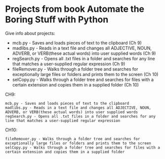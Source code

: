 # Projects from book Automate the Boring Stuff with Python

Give info about projects:
- mcb.py - Saves and loads pieces of text to the clipboard (Ch 9)
- madlibs.py - Reads in a text file and changes all ADJECTIVE, NOUN, ADVERB, or VERB(these actual words) into user supplied words (Ch 9)
- regSearch.py - Opens all .txt files in a folder and searches for any line that matches a user-supplied regular expression (Ch 9)
- fileRemover.py - Walks through a folder tree and searches for exceptionally large files or folders and prints them to the screen (Ch 10)
- selCopy.py - Walks through a folder tree and searches for files with a certain extension and copies them in a supplied folder (Ch 10)

CH9:

    mcb.py - Saves and loads pieces of text to the clipboard
    madlibs.py - Reads in a text file and changes all ADJECTIVE, NOUN, ADVERB, or VERB(these actual words) into user supplied words
    regSearch.py - Opens all .txt files in a folder and searches for any line that matches a user-supplied regular expression

CH10:

    fileRemover.py - Walks through a folder tree and searches for exceptionally large files or folders and prints them to the screen
    selCopy.py - Walks through a folder tree and searches for files with a certain extension and copies them in a supplied folder
